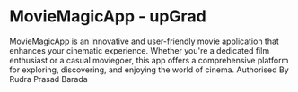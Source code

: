 # MovieMagicApp - upGrad
MovieMagicApp is an innovative and user-friendly movie application that enhances your cinematic experience. Whether you're a dedicated film enthusiast or a casual moviegoer, this app offers a comprehensive platform for exploring, discovering, and enjoying the world of cinema.
Authorised By Rudra Prasad Barada 
